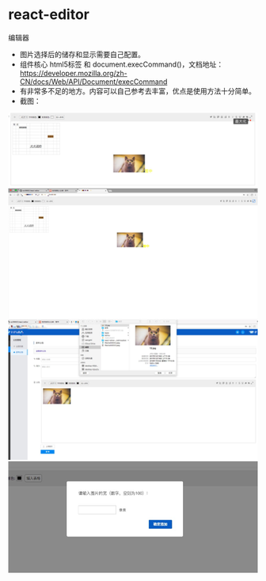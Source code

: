 # react-editor
编辑器
* 图片选择后的储存和显示需要自己配置。
* 组件核心 html5标签 和 document.execCommand()，文档地址：https://developer.mozilla.org/zh-CN/docs/Web/API/Document/execCommand
* 有非常多不足的地方。内容可以自己参考去丰富，优点是使用方法十分简单。
* 截图：
<img src="https://raw.githubusercontent.com/ws199501/react-editor/master/more.jpeg" alt="功能截图" />
<img src="https://raw.githubusercontent.com/ws199501/react-editor/master/big.jpeg" alt="最大化" />
<img src="https://raw.githubusercontent.com/ws199501/react-editor/master/check.jpeg" alt="图片选择" />
<img src="https://raw.githubusercontent.com/ws199501/react-editor/master/width.jpeg" alt="填写宽度" />
